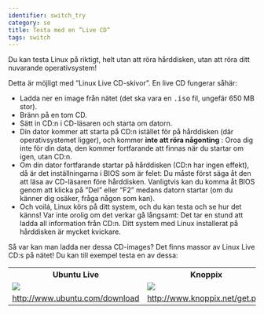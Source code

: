 ```yaml
---
identifier: switch_try
category: se
title: Testa med en ”Live CD”
tags: switch
---
```


Du kan testa Linux på riktigt, helt utan att röra hårddisken, utan att röra ditt nuvarande operativsystem!

Detta är möjligt med ”Linux Live CD-skivor”. En live CD fungerar såhär:

<ul>

<li>Ladda ner en image från nätet (det ska vara en <tt>.iso</tt> 
fil, ungefär 650 MB stor). </li>

<li>Bränn på en tom CD.</li>

<li>Sätt in CD:n i CD-läsaren och starta om datorn.</li>

<li>Din dator kommer att starta på CD:n istället för på hårddisken (där operativsystemet ligger), och kommer <b>inte att röra någonting</b> : 
Oroa dig inte för din data, den kommer fortfarande att finnas när du startar om igen, utan CD:n.</li>

<li>Om din dator fortfarande startar på hårddisken (CD:n har ingen effekt), då är det inställningarna i BIOS som är felet: Du måste först säga åt den att läsa av CD-läsaren före hårddisken. Vanligtvis kan du komma åt BIOS genom att klicka på ”Del” eller ”F2” medans datorn startar (om du känner dig osäker, fråga någon som kan).</li>

<li>Och voilá, Linux körs på ditt system, och du kan testa och se hur det känns! Var inte orolig om det verkar gå långsamt: Det tar en stund att ladda all information från CD:n. Ditt system med Linux installerat på hårddisken är mycket kvickare. 
</li>

</ul>

Så var kan man ladda ner dessa CD-images? Det finns massor av Linux Live CD:s på nätet! Du kan till exempel testa en av dessa:

<table cols="2">
<tr>
<th>Ubuntu Live</th>
<th>Knoppix</th>
</tr>

<tr>
<td><a href="/img/ubuntu.png"><img src="/img/ubuntu_thumbnail.png" /></a></td>
<td><a href="/img/knoppix.png"><img src="/img/knoppix_thumbnail.png" /></a></td>
</tr>

<tr>
<td><a 
href="http://www.ubuntu.com/download">http://www.ubuntu.com/download</a></td>
<td><a 
href="http://www.knoppix.net/get.php">http://www.knoppix.net/get.php</a></td>
</tr>

</table>

